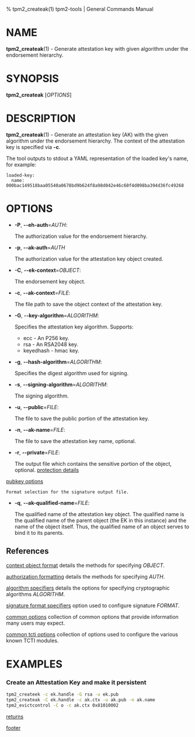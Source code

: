 % tpm2_createak(1) tpm2-tools | General Commands Manual

# NAME

**tpm2_createak**(1) - Generate attestation key with given algorithm under the
endorsement hierarchy.

# SYNOPSIS

**tpm2_createak** [*OPTIONS*]

# DESCRIPTION

**tpm2_createak**(1) - Generate an attestation key (AK) with the given algorithm
under the endorsement hierarchy. The context of the attestation key is specified
via **-c**.

The tool outputs to stdout a YAML representation of the loaded key's name, for
example:
```
loaded-key:
  name: 000bac149518baa05540a0678bd9b624f8a98d042e46c60f4d098ba394d36fc49268
```

# OPTIONS

  * **-P**, **\--eh-auth**=_AUTH_:

    The authorization value for the endorsement hierarchy.

  * **-p**, **\--ak-auth**=_AUTH_

    The authorization value for the attestation key object created.

  * **-C**, **\--ek-context**=_OBJECT_:

    The endorsement key object.

  * **-c**, **\--ak-context**=_FILE_:

    The file path to save the object context of the attestation key.

  * **-G**, **\--key-algorithm**=_ALGORITHM_:

    Specifies the attestation key algorithm. Supports:
    * ecc - An P256 key.
    * rsa - An RSA2048 key.
    * keyedhash - hmac key.

  * **-g**, **\--hash-algorithm**=_ALGORITHM_:

    Specifies the digest algorithm used for signing.

  * **-s**, **\--signing-algorithm**=_ALGORITHM_:

    The signing algorithm.

  * **-u**, **\--public**=_FILE_:

    The file to save the public portion of the attestation key.

  * **-n**, **\--ak-name**=_FILE_:

    The file to save the attestation key name, optional.

  * **-r**, **\--private**=_FILE_:

    The output file which contains the sensitive portion of the object, optional.
    [protection details](common/protection-details.md)

[pubkey options](common/pubkey.md)

    Format selection for the signature output file.

  * **-q**, **\--ak-qualified-name**=_FILE_:

    The qualified name of the attestation key object. The qualified name is the qualified name
    of the parent object (the EK in this instance) and the name of the object itself. Thus, the
    qualified name of an object serves to bind it to its parents.

## References

[context object format](common/ctxobj.md) details the methods for specifying
_OBJECT_.

[authorization formatting](common/authorizations.md) details the methods for
specifying _AUTH_.

[algorithm specifiers](common/alg.md) details the options for specifying
cryptographic algorithms _ALGORITHM_.

[signature format specifiers](common/signature.md) option used to configure
signature _FORMAT_.

[common options](common/options.md) collection of common options that provide
information many users may expect.

[common tcti options](common/tcti.md) collection of options used to configure
the various known TCTI modules.

# EXAMPLES

### Create an Attestation Key and make it persistent

```bash
tpm2_createek -c ek.handle -G rsa -u ek.pub
tpm2_createak -C ek.handle -c ak.ctx -u ak.pub -n ak.name
tpm2_evictcontrol -C o -c ak.ctx 0x81010002
```

[returns](common/returns.md)

[footer](common/footer.md)
